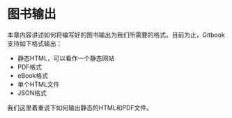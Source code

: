 图书输出
====

本章内容讲述如何将编写好的图书输出为我们所需要的格式。目前为止，Gitbook支持如下格式输出：

- 静态HTML，可以看作一个静态网站
- PDF格式
- eBook格式
- 单个HTML文件
- JSON格式

我们这里着重说下如何输出静态的HTML和PDF文件。
